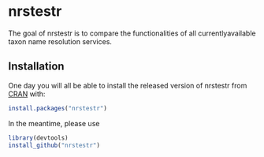 # nrstestr

The goal of nrstestr is to compare the functionalities of all currentlyavailable taxon name resolution services.

## Installation

One day you will all be able to install the released version of nrstestr from [CRAN](https://CRAN.R-project.org) with:

``` r
install.packages("nrstestr")
```

In the meantime, please use
``` r
library(devtools)
install_github("nrstestr")
```


